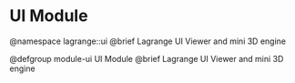 UI Module
============

@namespace lagrange::ui
@brief Lagrange UI Viewer and mini 3D engine

@defgroup module-ui UI Module
@brief Lagrange UI Viewer and mini 3D engine
